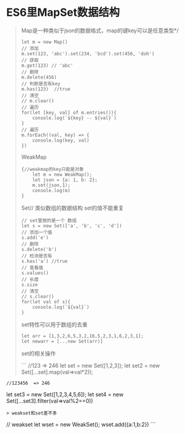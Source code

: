 # ES6里MapSet数据结构

> Map是一种类似于json的数据格式，map的键key可以是任意类型\*/
>
> ```text
> let m = new Map()
> // 添加
> m.set(123, 'abc').set(234, 'bcd').set(456, 'doh')
> // 获取
> m.get(123) // 'abc'
> // 删除
> m.delete(456)
> // 判断是否有key
> m.has(123)  //true
> // 清空
> // m.clear()
> // 遍历
> for(let [key, val] of m.entries()){
>     console.log(`${key} -- ${val}`)
> }
> // 遍历
> m.forEach((val, key) => {
>     console.log(key, val)
> })
> ```
>
> WeakMap
>
> ```text
> {//weakmap的key只能是对象
>     let m = new WeakMap();
>     let json = {a: 1, b: 2};
>     m.set(json,1);
>     console.log(m)
> }
> ```
>
> Set// 类似数组的数据结构 set的值不能重复
>
> ```text
> // set里放的是一个 数组
> let s = new Set(['a', 'b', 'c', 'd'])
> // 添加一个值
> s.add('e')
> // 删除
> s.delete('b')
> // 检测是否有
> s.has('a') //true
> // 查看值
> s.values()
> // 长度
> s.size
> // 清空
> // s.clear()
> for(let val of s){
>     console.log(`${val}`)
> }
> ```
>
> set特性可以用于数组的去重
>
> ```text
> let arr = [1,3,2,6,5,3,2,16,5,2,3,1,6,2,3,1];
> let newarr = [...new Set(arr)]
> ```
>
> set的相关操作
>
> \`\`\` //123 =&gt; 246 let set = new Set\(\[1,2,3\]\); let set2 = new Set\(\[...set\].map\(val=&gt;val\*2\)\);

```text
//123456  => 246
```

let set3 = new Set\(\[1,2,3,4,5,6\]\); let set4 = new Set\(\[...set3\].filter\(val=&gt;val%2==0\)\)

```text
> weakset和set差不多
```

// weakset let wset = new WeakSet\(\); wset.add\({a:1,b:2}\) \`\`\`

